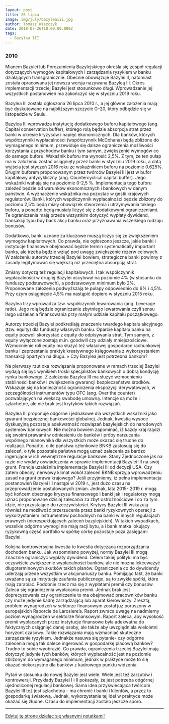 ```yaml
---
layout: post
title: 26 lipca
image: img/july/bazyleaiii.jpg
author: Tomasz Waszczyk
date: 2018-07-26T10:00:00.000Z
tags:
  - Bazylea III
---
```


### 2010

Mianem Bazylei lub Porozumienia Bazylejskiego określa się zespół regulacji dotyczących wymogów kapitałowych i zarządzania ryzykiem w banku działających transgranicznie. Obecnie obowiązuje Bazylei II, natomiast została opracowana jej nowsza wersja nazywana Bazyleą III. Okres implementacji trzeciej Bazylei jest stosunkowo długi. Wprowadzanie jej wszystkich postanowień ma zakończyć się w styczniu 2019 roku.

Bazylea III została ogłoszona 26 lipca 2010 r., a jej główne założenia mają być dyskutowane na najbliższym szczycie G–20, który odbędzie się w listopadzie w Seulu.

Bazylea III wprowadza instytucję dodatkowego buforu kapitałowego (ang. Capital conservation buffer), którego rolą będzie absorpcja strat przez banki w okresie kryzysów i napięć ekonomicznych. Dla banków, których współczynniki wypłacalności (współczynnik McDohana) będą zbliżone do wymaganego minimum, przewiduje się dalsze ograniczenia możliwości korzystania z przychodów banku i tym samym, zwiększenie wymogów co do samego buforu. Wskaźnik buforu ma wynosić 2,5%. Z tym, że ten pułap ma w założeniu zostać osiągnięty przez banki w styczniu 2019 roku, a datą wyjścia jest styczeń 2016 roku ze wskaźnikiem buforu na poziomie 0.625%.  Drugim buforem proponowanym przez twórców Bazylei III jest w bufor kapitałowy antycykliczny (ang. Countercyclical capital buffer). Jego wskaźniki wahają się na poziomie 0-2,5 %. Implementacja tego buforu zależeć będzie od warunków ekonomicznych i bankowych w danym państwie. A wyznaczenie wskaźnika ma pozostać w gestii krajowych regulatorów. Banki, których współczynnik wypłacalności będzie zbliżony do poziomu 2,5% będą miały obowiązek stworzenia i utrzymywania takiego buforu, a ponadto będą musiały liczyć się z dodatkowymi ograniczeniami. Te ograniczenia mają przede wszystkim dotyczyć wypłaty dywidend, transakcji typu buy back akcji banku oraz przyznawania wszelkiego rodzaju bonusów.

Dodatkowo, banki uznane za kluczowe muszą liczyć się ze zwiększeniem wymogów kapitałowych. Co prawda, nie ogłoszono jeszcze, jakie banki i instytucje finansowe obejmować będzie termin systematically important banks, ale trzeba będzie wziąć pod uwagę zwiększenie rezerw celowych. W założeniu autorów trzeciej Bazylei bowiem, strategiczne banki powinny z zasady legitymować się większą niż przeciętna absorpcją strat.

Zmiany dotyczą też regulacji kapitałowych. I tak współczynnik wypłacalności w drugiej Bazylei oscylował na poziomie 4% (w stosunku do funduszy podstawowych), a podstawowym minimum było 2%. Proponowane założenia podwyższają te pułapy odpowiednio do 6% i 4,5%. Przy czym osiągnięcie 4,5% ma nastąpić dopiero w styczniu 2015 roku.

Bazylea trzy wprowadza tzw. współczynnik lewarowania (ang. Leverage ratio). Jego rolą będzie ograniczanie zbytniego lewarowania czyli sensu largo udzielania finansowania przy małym udziale kapitału początkowego.

Autorzy trzeciej Bazylei podkreślają znaczenie twardego kapitału akcyjnego (tzw. equity) dla funduszy własnych banku. Oparcie kapitału banku na equity pozwoli skorzystać z equity do odpisywania strat. Tym samym, z equity wyłączone zostają m.in. goodwill czy udziały mniejszościowe. Wzmocnienie roli equity ma służyć też właściwej gospodarce rachunkowej banku i zaprzestaniu praktyk kreatywnego księgowania z wykorzystaniem transakcji opartych na długu.
» Czy Bazylea jest potrzebna bankom?

Na pierwszy rzut oka rozwiązania proponowane w ramach trzeciej Bazylei wydają się być wynikiem troski specjalistów bankowych o dobrą kondycję rynku bankowego. Z założenia Bazylea III ma służyć wzmocnieniu stabilności banków i zwiększenia gwarancji bezpieczeństwa środków. Wskazuje się na konieczność ograniczenia ekspozycji derywatowych, w szczególności instrumentów typu OTC (ang. Over the counter) pozwalających na większą swobodę umowną. Intencje są może i szlachetne, ale nie brak jest krytyków takich rozwiązań.

Bazylea III proponuje odgórne i jednakowe dla wszystkich wskaźniki jako gwarant bezpiecznej bankowości globalnej. Jednak, kwestią wysoce dyskusyjną pozostaje adekwatność rozwiązań bazylejskich do narodowych systemów bankowych. Nie można bowiem zapominać, iż każdy kraj rządzi się swoimi prawami w odniesieniu do banków i próby narzucania wspólnego mianownika dla wszystkich może okazać się trudne do realizacji. Ponadto, o ile państwa członkowie BNKB zastosują się do zaleceń, o tyle pozostałe państwa mogą uznać zalecenia za bardzo ingerujące w ich wewnętrzne regulacje bankowe. Stany Zjednoczone jak na razie nie wydały oświadczenia w sprawie implementacji Bazylei III na swój grunt. Francja uzależniła implementacje Bazylei III od decyzji USA. Czy zatem obecny, nerwowy klimat wokół zaleceń BKNB sprzyja wprowadzeniu zasad na grunt prawa krajowego? Jeśli przyjmiemy, iż pełna implementacja postanowień Bazylei III nastąpi w 2019 r., jest dużo czasu na przeprowadzenie postulowanych zmian. Jednak, lata 2015- 2019 r. mogą być końcem obecnego kryzysu finansowego i banki jak i regulatorzy mogą uznać proponowane dzisiaj zalecania za zbyt ostrożnościowe i co za tym idzie, nie przystające do rzeczywistości.  Krytycy Bazylei III wskazują również na możliwość przerzucenia przez banki ryzykownych operacji z wykorzystaniem instrumentów pochodnych na banki w innych regulacjach prawnych (nierespektujących zaleceń bazylejskich).  W takich wypadkach, wszelkie odgórne wymogi nie mają racji bytu, a i bank matka lokujący ryzykowną część portfolio w spółkę córkę pozostaje poza zasięgami Bazylei.

Kolejna kontrowersyjna kwestia to kwestia dotycząca rozporządzania dochodem banku. Jak wspomniano powyżej, normy Bazylei III mogą znacznie ograniczyć wypłaty dywidend. Celem takiej polityki ma być oczywiście zwiększenie wypłacalności banków, ale nie można lekceważyć długoterminowych skutków takich planów. Ograniczenia co do dywidendy uderzają przede wszystkim w akcjonariuszy banku. Pomijając fakt, że banki uważane są za instytucje zaufania publicznego, są to zwykłe spółki, które mają zarabiać. Podobnie rzecz ma się z wypłatami premii czy bonusów. Zaleca się ograniczenia wypłacania premii. Jednak brak jest doprecyzowania czy ograniczenie to ma obejmować pracowników banku czy może jedynie kadrę zarządzającą lub aparat kierowniczy. Zresztą, problem wynagrodzeń w sektorze finansowym został już poruszony w europejskich Raporcie de Larosiere’a. Raport zwraca uwagę na nadmierny poziom wynagrodzeń w sektorze finansowym. Raport zaleca, aby wysokość premii wypłacanych przez instytucje finansowe była adekwatna do faktycznych osiągnięć danej osoby, ale także aby uwzględniała wieloletni horyzont czasowy. Takie rozwiązania mają wzmacniać skuteczne zarządzanie ryzykiem. Jednakże nasuwa się pytanie- czy odgórne zalecenia mogą tak dalece ingerować w gospodarkę płacową banków? Trudno to sobie wyobrazić. Co prawda, ograniczenia trzeciej Bazylei mają dotyczyć jedynie tych banków, których wypłacalność jest na poziomie zbliżonym do wymaganego minimum, jednak w praktyce może to się okazać niekorzystne dla banków z kadrowego punktu widzenia.

Pytań w stosunku do nowej Bazylei jest wiele. Wiele jest też zarzutów i kontrowersji. Przykłady Bazylei I i II pokazały, że jest potrzeba odgórnej ujednoliconej regulacji bankowej. Sama idea przyświecająca twórcom Bazylei III też jest szlachetna – ma chronić i banki i klientów, a przez to gospodarkę światową. Jednak, wykorzystanie tej idei w praktyce może okazać się złudne. Czasu do implementacji zostało jeszcze sporo.

---

<a href="https://github.com/TomaszWaszczyk/historia.waszczyk.com/edit/master/src/content/july-26.md" target="_blank">Edytuj tę stronę dzieląc się własnymi notatkami!<a>
